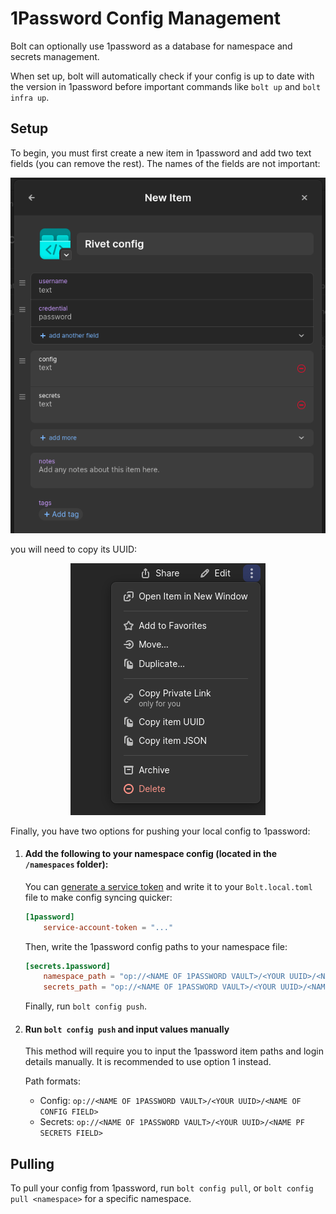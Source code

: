 # 1Password Config Management

Bolt can optionally use 1password as a database for namespace and secrets management.

When set up, bolt will automatically check if your config is up to date with the version in 1password before important commands like `bolt up` and `bolt infra up`.

## Setup

To begin, you must first create a new item in 1password and add two text fields (you can remove the rest). The names of the fields are not important:

<p align="center">
  <img alt="1password creating a new item" src="../../../media/1password_create_item.png">
</p>

you will need to copy its UUID:

<p align="center">
  <img alt="1password context menu" src="../../../media/1password_context_menu.png">
</p>

Finally, you have two options for pushing your local config to 1password:

1. #### Add the following to your namespace config (located in the `/namespaces` folder):

    You can [generate a service token](https://developer.1password.com/docs/service-accounts/) and write it to your `Bolt.local.toml` file to make config syncing quicker:

    ```toml
    [1password]
    	service-account-token = "..."
    ```

    Then, write the 1password config paths to your namespace file:

    ```toml
    [secrets.1password]
    	namespace_path = "op://<NAME OF 1PASSWORD VAULT>/<YOUR UUID>/<NAME OF CONFIG FIELD>"
    	secrets_path = "op://<NAME OF 1PASSWORD VAULT>/<YOUR UUID>/<NAME PF SECRETS FIELD>"
    ```

    Finally, run `bolt config push`.

2. #### Run `bolt config push` and input values manually

    This method will require you to input the 1password item paths and login details manually. It is recommended to use option 1 instead.

    Path formats:

    - Config: `op://<NAME OF 1PASSWORD VAULT>/<YOUR UUID>/<NAME OF CONFIG FIELD>`
    - Secrets: `op://<NAME OF 1PASSWORD VAULT>/<YOUR UUID>/<NAME PF SECRETS FIELD>`

## Pulling

To pull your config from 1password, run `bolt config pull`, or `bolt config pull <namespace>` for a specific namespace.
